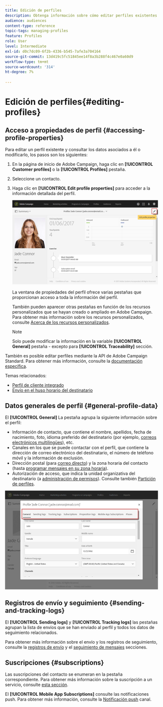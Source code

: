 ```yaml
---
title: Edición de perfiles
description: Obtenga información sobre cómo editar perfiles existentes y acceder a información de contacto, canales preferidos, registros de seguimiento, suscripciones, etc.
audience: audiences
content-type: reference
topic-tags: managing-profiles
feature: Profiles
role: User
level: Intermediate
exl-id: d0c7dc09-6f2b-4336-b545-7afe3a704164
source-git-commit: 13d419c5fc51845ee14f8a3b288f4c467e0a60d9
workflow-type: tm+mt
source-wordcount: '314'
ht-degree: 7%

---
```


# Edición de perfiles{#editing-profiles}

## Acceso a propiedades de perfil {#accessing-profile-properties}

Para editar un perfil existente y consultar los datos asociados a él o modificarlo, los pasos son los siguientes:

1. En la página de inicio de Adobe Campaign, haga clic en **[!UICONTROL Customer profiles]** o la **[!UICONTROL Profiles]** pestaña.
1. Seleccione un contacto.
1. Haga clic en **[!UICONTROL Edit profile properties]** para acceder a la información detallada del perfil.

   ![](assets/profile_creation2.png)

   La ventana de propiedades del perfil ofrece varias pestañas que proporcionan acceso a toda la información del perfil.

   También pueden aparecer otras pestañas en función de los recursos personalizados que se hayan creado o ampliado en Adobe Campaign. Para obtener más información sobre los recursos personalizados, consulte [Acerca de los recursos personalizados](../../developing/using/data-model-concepts.md).

   >[!NOTE]
   >
   >Solo puede modificar la información en la variable **[!UICONTROL General]** pestaña - excepto para **[!UICONTROL Traceability]** sección.

También es posible editar perfiles mediante la API de Adobe Campaign Standard. Para obtener más información, consulte la [documentación específica](../../api/using/updating-profiles.md).

Temas relacionados:

* [Perfil de cliente integrado](../../audiences/using/integrated-customer-profile.md)
* [Envío en el huso horario del destinatario](../../sending/using/sending-messages-at-the-recipient-s-time-zone.md)

## Datos generales de perfil {#general-profile-data}

El **[!UICONTROL General]** La pestaña agrupa la siguiente información sobre el perfil:

* Información de contacto, que contiene el nombre, apellidos, fecha de nacimiento, foto, idioma preferido del destinatario (por ejemplo, [correos electrónicos multilingües](../../channels/using/creating-a-multilingual-email.md)), etc.
* Canales en los que se puede contactar con el perfil, que contiene la dirección de correo electrónico del destinatario, el número de teléfono móvil y la información de exclusión.
* Dirección postal (para [correo directo](../../channels/using/about-direct-mail.md)) y la zona horaria del contacto (hasta [programar mensajes en su zona horaria](../../sending/using/sending-messages-at-the-recipient-s-time-zone.md)).
* Autorización de acceso, que indica la unidad organizativa del destinatario (a [administración de permisos](../../administration/using/about-access-management.md)). Consulte también [Partición de perfiles](../../administration/using/organizational-units.md#partitioning-profiles).

![](assets/profile_creation4.png)

## Registros de envío y seguimiento {#sending-and-tracking-logs}

El **[!UICONTROL Sending logs]** y **[!UICONTROL Tracking logs]** las pestañas agrupan la lista de envíos que se han enviado al perfil y todos los datos de seguimiento relacionados.

Para obtener más información sobre el envío y los registros de seguimiento, consulte la [registros de envío](../../sending/using/monitoring-a-delivery.md#delivery-logs) y el [seguimiento de mensajes](../../sending/using/tracking-messages.md) secciones.

## Suscripciones {#subscriptions}

Las suscripciones del contacto se enumeran en la pestaña correspondiente. Para obtener más información sobre la suscripción a un servicio, consulte [esta sección](../../audiences/using/about-subscriptions.md).

El **[!UICONTROL Mobile App Subscriptions]** consulte las notificaciones push. Para obtener más información, consulte la [Notificación push](../../channels/using/about-push-notifications.md) canal.
